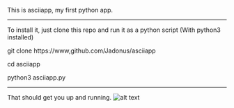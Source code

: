 This is asciiapp, my first python app.
____________________________________________

To install it, just clone this repo and run it as a python script (With python3 installed)

git clone https://www,github.com/Jadonus/asciiapp

cd asciiapp

python3 asciiapp.py

_________________________________________
That should get you up and running. 
![alt text](image_filename_with_extension)
